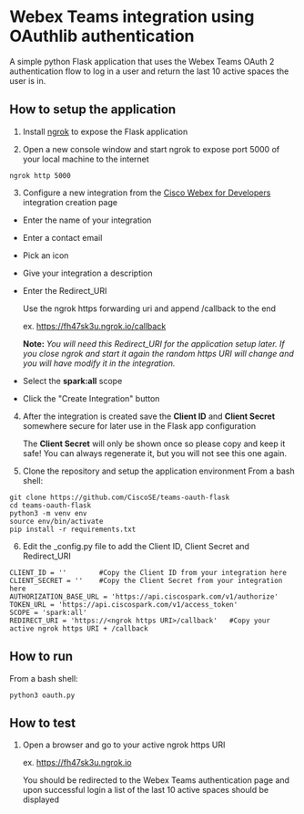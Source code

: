 # Webex Teams integration using OAuthlib authentication
A simple python Flask application that uses the Webex Teams OAuth 2 authentication flow to log in a user and return the last 10 active spaces the user is in.

## How to setup the application
1. Install [ngrok](https://ngrok.com/) to expose the Flask application

2. Open a new console window and start ngrok to expose port 5000 of your local machine to the internet

```
ngrok http 5000
```

3. Configure a new integration from the [Cisco Webex for Developers](https://developer.webex.com/add-integration.html) integration creation page
* Enter the name of your integration
* Enter a contact email
* Pick an icon
* Give your integration a description
* Enter the Redirect_URI
	
	Use the ngrok https forwarding uri and append /callback to the end

	ex. https://fh47sk3u.ngrok.io/callback

	**Note:**
	_You will need this Redirect_URI for the application setup later._
	_If you close ngrok and start it again the random https URI will change and you will have modify it in the integration._

* Select the **spark:all** scope
* Click the "Create Integration" button

4. After the integration is created save the **Client ID** and **Client Secret** somewhere secure for later use in the Flask app configuration
	
	The **Client Secret** will only be shown once so please copy and keep it safe! You can always regenerate it, but you will not 	see this one again.

5. Clone the repository and setup the application environment
	From a bash shell:

```
git clone https://github.com/CiscoSE/teams-oauth-flask
cd teams-oauth-flask
python3 -m venv env
source env/bin/activate
pip install -r requirements.txt 
```

6. Edit the _config.py file to add the Client ID, Client Secret and Redirect_URI

```
CLIENT_ID = ''        #Copy the Client ID from your integration here
CLIENT_SECRET = ''    #Copy the Client Secret from your integration here
AUTHORIZATION_BASE_URL = 'https://api.ciscospark.com/v1/authorize'
TOKEN_URL = 'https://api.ciscospark.com/v1/access_token'
SCOPE = 'spark:all'
REDIRECT_URI = 'https://<ngrok https URI>/callback'   #Copy your active ngrok https URI + /callback
```

## How to run
From a bash shell:

```
python3 oauth.py
```

## How to test

1. Open a browser and go to your active ngrok https URI
	
	ex. https://fh47sk3u.ngrok.io

	You should be redirected to the Webex Teams authentication page and upon successful login a list of the last 10 active spaces should be displayed